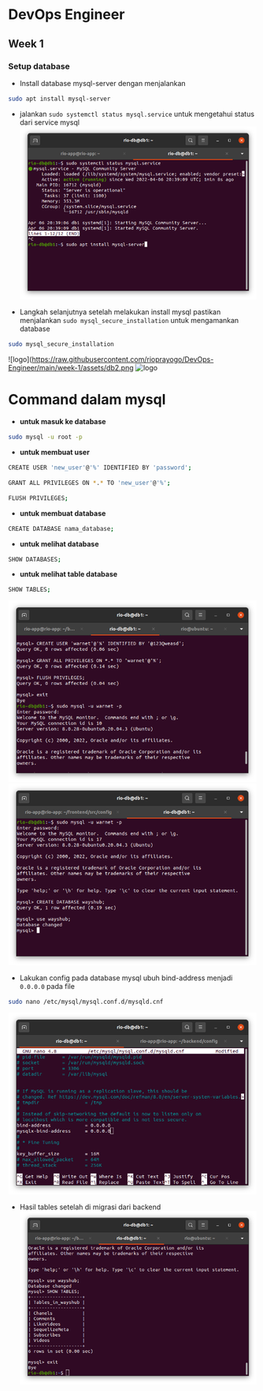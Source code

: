 # DevOps Engineer
## Week 1
### Setup database

* Install database mysql-server dengan menjalankan
```sh
sudo apt install mysql-server
```
- jalankan `sudo systemctl status mysql.service` untuk mengetahui status dari service mysql
 ![logo](https://raw.githubusercontent.com/rioprayogo/DevOps-Engineer/main/week-1/assets/db1.png)

 * Langkah selanjutnya setelah melakukan install mysql pastikan menjalankan `sudo mysql_secure_installation` untuk mengamankan database
 ```sh
sudo mysql_secure_installation
```
 ![logo](https://raw.githubusercontent.com/rioprayogo/DevOps-Engineer/main/week-1/assets/db2.png
 ![logo](https://https://raw.githubusercontent.com/rioprayogo/DevOps-Engineer/main/week-1/assets/db3.png)

 # Command dalam mysql
 * **untuk masuk ke database**
 ```sh
 sudo mysql -u root -p
 ```
 * **untuk membuat user**
  ```sh
CREATE USER 'new_user'@'%' IDENTIFIED BY 'password';
```
  ```sh
GRANT ALL PRIVILEGES ON *.* TO 'new_user'@'%';
```
```sh
FLUSH PRIVILEGES;
```
* **untuk membuat database**
```sh
CREATE DATABASE nama_database;
```
* **untuk melihat database**
```sh
SHOW DATABASES;
```
* **untuk melihat table database**
```sh
SHOW TABLES;
```
 ![logo](https://raw.githubusercontent.com/rioprayogo/DevOps-Engineer/main/week-1/assets/db3.png)
 ![logo](https://raw.githubusercontent.com/rioprayogo/DevOps-Engineer/main/week-1/assets/db4.png)

 * Lakukan config pada database mysql ubuh bind-address menjadi `0.0.0.0` pada file
 ```sh
 sudo nano /etc/mysql/mysql.conf.d/mysqld.cnf
 ```
 ![logo](https://raw.githubusercontent.com/rioprayogo/DevOps-Engineer/main/week-1/assets/db5.png)


 * Hasil tables setelah di migrasi dari backend
 ![logo](https://raw.githubusercontent.com/rioprayogo/DevOps-Engineer/main/week-1/assets/db6.png)


